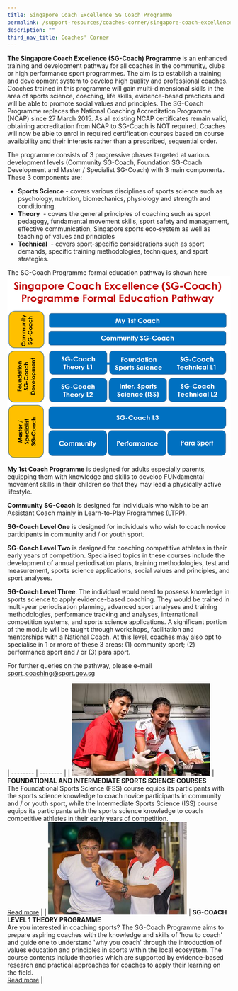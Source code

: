 ```yaml
---
title: Singapore Coach Excellence SG Coach Programme
permalink: /support-resources/coaches-corner/singapore-coach-excellence-sg-coach-programme/
description: ""
third_nav_title: Coaches' Corner
---
```

**The Singapore Coach Excellence (SG-Coach) Programme** is an enhanced training and development pathway for all coaches in the community, clubs or high performance sport programmes. The aim is to establish a training and development system to develop high quality and professional coaches. Coaches trained in this programme will gain multi-dimensional skills in the area of sports science, coaching, life skills, evidence-based practices and will be able to promote social values and principles. The SG-Coach Programme replaces the National Coaching Accreditation Programme (NCAP) since 27 March 2015. As all existing NCAP certificates remain valid, obtaining accreditation from NCAP to SG-Coach is NOT required. Coaches will now be able to enrol in required certification courses based on course availability and their interests rather than a prescribed, sequential order. 

The programme consists of 3 progressive phases targeted at various development levels (Community SG-Coach, Foundation SG-Coach Development and Master / Specialist SG-Coach) with 3 main components. These 3 components are:

* **Sports Science** - covers various disciplines of sports science such as psychology, nutrition, biomechanics, physiology and strength and conditioning.
* **Theory**  -  covers the general principles of coaching such as sport pedagogy, fundamental movement skills, sport safety and management, effective communication, Singapore sports eco-system as well as teaching of values and principles 
* **Technical**  - covers sport-specific considerations such as sport demands, specific training methodologies, techniques, and sport strategies.

The SG-Coach Programme formal education pathway is shown here
![](/images/Support/Coache's%20Corner/SG%20Coach%20Programme%20Formal%20Education%20Pathway%20v2.png)

**My 1st Coach Programme** is designed for adults especially parents, equipping them with knowledge and skills to develop FUNdamental movement skills in their children so that they may lead a physically active lifestyle.

**Community SG-Coach** is designed for individuals who wish to be an Assistant Coach mainly in Learn-to-Play Programmes (LTPP).

**SG-Coach Level One** is designed for individuals who wish to coach novice participants in community and / or youth sport.

**SG-Coach Level Two** is designed for coaching competitive athletes in their early years of competition. Specialised topics in these courses include the development of annual periodisation plans, training methodologies, test and measurement, sports science applications, social values and principles, and sport analyses.

**SG-Coach Level Three**. The individual would need to possess knowledge in sports science to apply evidence-based coaching. They would be trained in multi-year periodisation planning, advanced sport analyses and training methodologies, performance tracking and analyses, international competition systems, and sports science applications. A significant portion of the module will be taught through workshops, facilitation and mentorships with a National Coach. At this level, coaches may also opt to specialise in 1 or more of these 3 areas: (1) community sport; 
(2) performance sport and / or 
(3) para sport.

For further queries on the pathway, please e-mail [sport_coaching@sport.gov.sg](mailto:sport_coaching@sport.gov.sg)


| -------- | -------- | 
|   ![](/images/Support/Coache's%20Corner/Singapore%20Coach%20Excellence/Sports_science.jpeg)   | **FOUNDATIONAL AND INTERMEDIATE SPORTS SCIENCE COURSES**<br>The Foundational Sports Science (FSS) course equips its participants with the sports science knowledge to coach novice participants in community and / or youth sport, while the Intermediate Sports Science (ISS) course equips its participants with the sports science knowledge to coach competitive athletes in their early years of competition.<br>[Read more](/coaches-corner/singapore-coach-excellence/foundational-and-intermediate-sports-science-courses/)     |
|  ![](/images/Support/Coache's%20Corner/Singapore%20Coach%20Excellence/Coaches313x209.jpeg)  | **SG-COACH LEVEL 1 THEORY PROGRAMME**<br>Are you interested in coaching sports? The SG-Coach Programme aims to prepare aspiring coaches with the knowledge and skills of 'how to coach' and guide one to understand 'why you coach' through the introduction of values education and principles in sports within the local ecosystem. The course contents include theories which are supported by evidence-based research and practical approaches for coaches to apply their learning on the field.<br>[Read more](/coaches-corner/singapore-coach-excellence/sg-coach-level-1-theory-programme/)     |